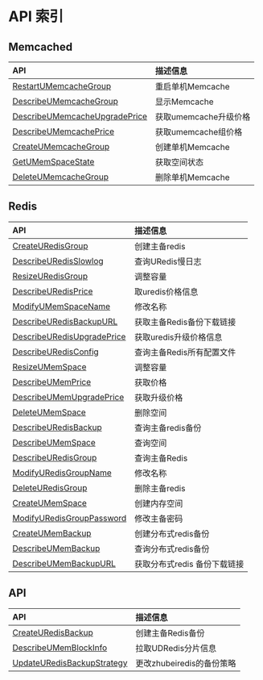 # API 索引



## Memcached

| API | 描述信息 |
|:---|:---|
|[RestartUMemcacheGroup](api/umem-api/restart_umem_cache_group)|重启单机Memcache|
|[DescribeUMemcacheGroup](api/umem-api/describe_umem_cache_group)|显示Memcache|
|[DescribeUMemcacheUpgradePrice](api/umem-api/describe_umem_cache_upgrade_price)|获取umemcache升级价格|
|[DescribeUMemcachePrice](api/umem-api/describe_umem_cache_price)|获取umemcache组价格|
|[CreateUMemcacheGroup](api/umem-api/create_umem_cache_group)|创建单机Memcache|
|[GetUMemSpaceState](api/umem-api/get_umem_space_state)|获取空间状态|
|[DeleteUMemcacheGroup](api/umem-api/delete_umem_cache_group)|删除单机Memcache|

## Redis

| API | 描述信息 |
|:---|:---|
|[CreateURedisGroup](api/umem-api/create_uredis_group)|创建主备redis|
|[DescribeURedisSlowlog](api/umem-api/describe_uredis_slowlog)|查询URedis慢日志|
|[ResizeURedisGroup](api/umem-api/resize_uredis_group)|调整容量|
|[DescribeURedisPrice](api/umem-api/describe_uredis_price)|取uredis价格信息|
|[ModifyUMemSpaceName](api/umem-api/modify_umem_space_name)|修改名称|
|[DescribeURedisBackupURL](api/umem-api/describe_uredis_backup_url)|获取主备Redis备份下载链接|
|[DescribeURedisUpgradePrice](api/umem-api/describe_uredis_upgrade_price)|获取uredis升级价格信息|
|[DescribeURedisConfig](api/umem-api/describe_uredis_config)|查询主备Redis所有配置文件|
|[ResizeUMemSpace](api/umem-api/resize_umem_space)|调整容量|
|[DescribeUMemPrice](api/umem-api/describe_umem_price)|获取价格|
|[DescribeUMemUpgradePrice](api/umem-api/describe_umem_upgrade_price)|获取升级价格|
|[DeleteUMemSpace](api/umem-api/delete_umem_space)|删除空间|
|[DescribeURedisBackup](api/umem-api/describe_uredis_backup)|查询主备redis备份|
|[DescribeUMemSpace](api/umem-api/describe_umem_space)|查询空间|
|[DescribeURedisGroup](api/umem-api/describe_uredis_group)|查询主备Redis|
|[ModifyURedisGroupName](api/umem-api/modify_uredis_group_name)|修改名称|
|[DeleteURedisGroup](api/umem-api/delete_uredis_group)|删除主备redis|
|[CreateUMemSpace](api/umem-api/create_umem_space)|创建内存空间|
|[ModifyURedisGroupPassword](api/umem-api/modify_uredis_group_password)|修改主备密码|
|[CreateUMemBackup](api/umem-api/create_umem_backup)|创建分布式redis备份|
|[DescribeUMemBackup](api/umem-api/describe_umem_backup)|查询分布式redis备份|
|[DescribeUMemBackupURL](api/umem-api/describe_umem_backup_url)|获取分布式redis 备份下载链接|

## API

| API | 描述信息 |
|:---|:---|
|[CreateURedisBackup](api/umem-api/create_uredis_backup)|创建主备Redis备份|
|[DescribeUMemBlockInfo](api/umem-api/describe_umem_block_info)|拉取UDRedis分片信息|
|[UpdateURedisBackupStrategy](api/umem-api/update_uredis_backup_strategy)|更改zhubeiredis的备份策略|



